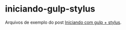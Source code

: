 # iniciando-gulp-stylus
Arquivos de exemplo do post [Iniciando com gulp + stylus](https://medium.com/@rogeralbino/iniciando-com-gulp-stylus-43f201d6e759#.v60ap45tq).
